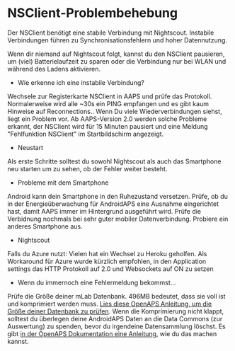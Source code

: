# NSClient-Problembehebung

Der NSClient benötigt eine stabile Verbindung mit Nightscout. Instabile Verbindungen führen zu Synchronisationsfehlern und hoher Datennutzung.

Wenn dir niemand auf Nightscout folgt, kannst du den NSClient pausieren, um (viel) Batterielaufzeit zu sparen oder die Verbindung nur bei WLAN und während des Ladens aktivieren.

* Wie erkenne ich eine instabile Verbindung?

Wechsele zur Registerkarte NSClient in AAPS und prüfe das Protokoll. Normalerweise wird alle ~30s ein PING empfangen und es gibt kaum Hinweise auf Reconnections.. Wenn Du viele Wiederverbindungen siehst, liegt ein Problem vor. Ab AAPS-Version 2.0 werden solche Probleme erkannt, der NSClient wird für 15 Minuten pausiert und eine Meldung "Fehlfunktion NSClient" im Startbildschirm angezeigt.

* Neustart

Als erste Schritte solltest du sowohl Nightscout als auch das Smartphone neu starten um zu sehen, ob der Fehler weiter besteht.

* Probleme mit dem Smartphone

Android kann dein Smartphone in den Ruhezustand versetzen. Prüfe, ob du in der Energieüberwachung für AndroidAPS eine Ausnahme eingerichtet hast, damit AAPS immer im Hintergrund ausgeführt wird. Prüfe die Verbidnung nochmals bei sehr guter mobiler Datenverbindung. Probiere ein anderes Smartphone aus.

* Nightscout

Falls du Azure nutzt: Vielen hat ein Wechsel zu Heroku geholfen. Als Workaround für Azure wurde kürzlich empfohlen, in den Application settings das HTTP Protokoll auf 2.0 und Websockets auf ON zu setzen

* Wenn du immernoch eine Fehlermeldung bekommst...

Prüfe die Größe deiner mLab Datenbank. 496MB bedeutet, dass sie voll ist und komprimiert werden muss. [Lies diese OpenAPS Anleitung, um die Größe deiner Datenbank zu prüfen](https://openaps.readthedocs.io/en/latest/docs/Troubleshooting/Rig-NS-communications-troubleshooting.html#mlab-maintenance). Wenn die Komprimierung nicht klappt, solltest du überlegen deine AndroidAPS Daten an die Data Commons (zur Auswertung) zu spenden, bevor du irgendeine Datensammlung löschst. Es gibt [in der OpenAPS Dokumentation eine Anleitung](https://openaps.readthedocs.io/en/latest/docs/Give%20Back-Pay%20It%20Forward/data-commons-data-donation.html), wie du das machen kannst.

